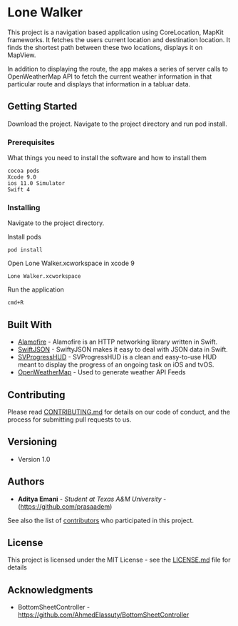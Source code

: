 # Lone Walker

This project is a navigation based application using CoreLocation, MapKit frameworks. It fetches the users current location and destination location. It finds the shortest path between these two locations, displays it on MapView.

In addition to displaying the route, the app makes a series of server calls to OpenWeatherMap API to fetch the current weather information in that particular route and displays that information in a tabluar data.


## Getting Started

Download the project. Navigate to the project directory and run pod install.

### Prerequisites

What things you need to install the software and how to install them

```
cocoa pods
Xcode 9.0
ios 11.0 Simulator
Swift 4
```

### Installing

Navigate to the project directory.

Install pods

```
pod install
```

Open Lone Walker.xcworkspace in xcode 9

```
Lone Walker.xcworkspace
```

Run the application

```
cmd+R

```

## Built With

* [Alamofire](https://github.com/Alamofire/Alamofire) - Alamofire is an HTTP networking library written in Swift.
* [SwiftJSON](https://github.com/SwiftyJSON/SwiftyJSON) - SwiftyJSON makes it easy to deal with JSON data in Swift.
* [SVProgressHUD](https://github.com/SVProgressHUD/SVProgressHUD) - SVProgressHUD is a clean and easy-to-use HUD meant to display the progress of an ongoing task on iOS and tvOS.
* [OpenWeatherMap](https://openweathermap.org) - Used to generate weather API Feeds

## Contributing

Please read [CONTRIBUTING.md]() for details on our code of conduct, and the process for submitting pull requests to us.

## Versioning

* Version 1.0

## Authors

* **Aditya Emani** - *Student at Texas A&M University* - (https://github.com/prasaadem)

See also the list of [contributors](https://github.com/prasaadem/Lone-Walker/contributors) who participated in this project.

## License

This project is licensed under the MIT License - see the [LICENSE.md](LICENSE.md) file for details

## Acknowledgments

* BottomSheetController - https://github.com/AhmedElassuty/BottomSheetController

